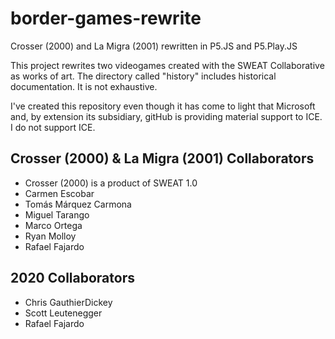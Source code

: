 # border-games-rewrite
Crosser (2000) and La Migra (2001) rewritten in P5.JS and P5.Play.JS

This project rewrites two videogames created with the SWEAT Collaborative as works of art. The directory called "history" includes historical documentation. It is not exhaustive.

I've created this repository even though it has come to light that Microsoft and, by extension its subsidiary, gitHub is providing material support to ICE. I do not support ICE.

## Crosser (2000) & La Migra (2001) Collaborators
* Crosser (2000) is a product of SWEAT 1.0
* Carmen Escobar
* Tomás Márquez Carmona
* Miguel Tarango
* Marco Ortega
* Ryan Molloy
* Rafael Fajardo

## 2020 Collaborators
* Chris GauthierDickey
* Scott Leutenegger
* Rafael Fajardo
